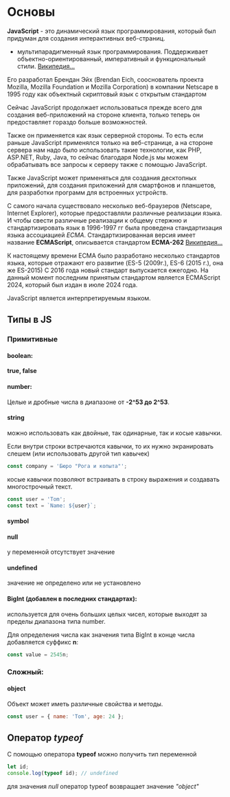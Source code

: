 # Основы

**JavaScript** - это динамический язык программирования, который был придуман для создания интерактивных веб-страниц.

- мультипарадигменный язык программирования. Поддерживает объектно-ориентированный, императивный и функциональный стили. [Википедия...](https://ru.wikipedia.org/wiki/JavaScript)

Его разработал Брендан Эйх (Brendan Eich, сооснователь проекта Mozilla, Mozilla Foundation и Mozilla Corporation) в компании Netscape в 1995 году как объектный скриптовый язык с открытым стандартом

Сейчас JavaScript продолжает использоваться прежде всего для создания веб-приложений на стороне клиента, только теперь он предоставляет гораздо больше возможностей.

Также он применяется как язык серверной стороны. То есть если раньше JavaScript применялся только на веб-странице, а на стороне сервера нам надо было использовать такие технологии, как PHP, ASP.NET, Ruby, Java, то сейчас благодаря Node.js мы можем обрабатывать все запросы к серверу также с помощью JavaScript.

Также JavaScript может применяться для создания десктопных приложений, для создания приложений для смартфонов и планшетов, для разработки программ для встроенных устройств.

С самого начала существовало несколько веб-браузеров (Netscape, Internet Explorer), которые предоставляли различные реализации языка. И чтобы свести различные реализации к общему стержню и стандартизировать язык в 1996-1997 гг была проведена стандартизация языка ассоциацией _ECMA_. Стандартизированная версия имеет название **ECMAScript**, описывается стандартом **ECMA-262** [Википедия...](https://ru.wikipedia.org/wiki/ECMAScript)

К настоящему времени ECMA было разработано несколько стандартов языка, которые отражают его развитие (ES-5 (2009г.), ES-6 (2015 г.), она же ES-2015) С 2016 года новый стандарт выпускается ежегодно. На данный момент последним принятым стандартом является ECMAScript 2024, который был издан в июле 2024 года.

JavaScript является интерпретируемым языком.

## Типы в JS

### Примитивные

#### boolean:

**true, false**

#### number:

Целые и дробные числа в диапазоне от **-2^53 до 2^53**.

#### string

можно использовать как двойные, так одинарные, так и косые кавычки.

Если внутри строки встречаются кавычки, то их нужно экранировать слешем (или использовать другой тип кавычек)

```js
const company = 'Бюро "Рога и копыта"';
```

косые кавычки позволяют встраивать в строку выражения и создавать многострочный текст.

```js
const user = 'Tom';
const text = `Name: ${user}`;
```

#### symbol

#### null

у переменной отсутствует значение

#### undefined

значение не определено или не установлено

#### BigInt (добавлен в последних стандартах):

используется для очень больших целых чисел, которые выходят за пределы диапазона типа number.

Для определения числа как значения типа BigInt в конце числа добавляется суффикс **n**:

```js
const value = 2545n;
```

### Сложный:

#### object

Объект может иметь различные свойства и методы.

```js
const user = { name: 'Tom', age: 24 };
```

## Оператор _typeof_

С помощью оператора **typeof** можно получить тип переменной

```js
let id;
console.log(typeof id); // undefined
```

для значения _null_ оператор typeof возвращает значение _"object"_
